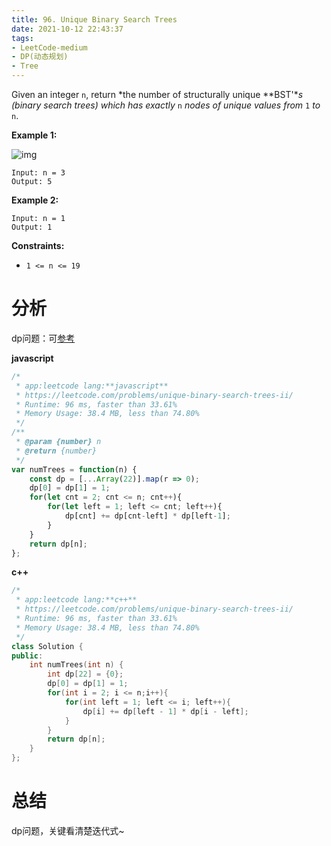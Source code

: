```yaml
---
title: 96. Unique Binary Search Trees
date: 2021-10-12 22:43:37
tags:
- LeetCode-medium
- DP(动态规划)
- Tree
---
```


Given an integer `n`, return *the number of structurally unique **BST'**s (binary search trees) which has exactly* `n` *nodes of unique values from* `1` *to* `n`.

 

**Example 1:**

![img](https://assets.leetcode.com/uploads/2021/01/18/uniquebstn3.jpg)

```
Input: n = 3
Output: 5
```

**Example 2:**

```
Input: n = 1
Output: 1
```

  <!-- more -->

**Constraints:**

- `1 <= n <= 19`

# 分析

dp问题：可<a href ='https://leetcode.com/problems/unique-binary-search-trees/discuss/31666/DP-Solution-in-6-lines-with-explanation.-F(i-n)-G(i-1)-*-G(n-i)'>参考</a>

**javascript**

```javascript
/*
 * app:leetcode lang:**javascript**
 * https://leetcode.com/problems/unique-binary-search-trees-ii/
 * Runtime: 96 ms, faster than 33.61%
 * Memory Usage: 38.4 MB, less than 74.80% 
 */
/**
 * @param {number} n
 * @return {number}
 */
var numTrees = function(n) {
    const dp = [...Array(22)].map(r => 0);
    dp[0] = dp[1] = 1;
    for(let cnt = 2; cnt <= n; cnt++){
        for(let left = 1; left <= cnt; left++){
            dp[cnt] += dp[cnt-left] * dp[left-1];
        }
    }
    return dp[n];
};
```

**c++**

```c++
/*
 * app:leetcode lang:**c++**
 * https://leetcode.com/problems/unique-binary-search-trees-ii/
 * Runtime: 96 ms, faster than 33.61%
 * Memory Usage: 38.4 MB, less than 74.80% 
 */
class Solution {
public:
    int numTrees(int n) {
        int dp[22] = {0};
        dp[0] = dp[1] = 1;
        for(int i = 2; i <= n;i++){
            for(int left = 1; left <= i; left++){
                dp[i] += dp[left - 1] * dp[i - left];
            }
        }
        return dp[n];
    }
};
```

# 总结

dp问题，关键看清楚迭代式~